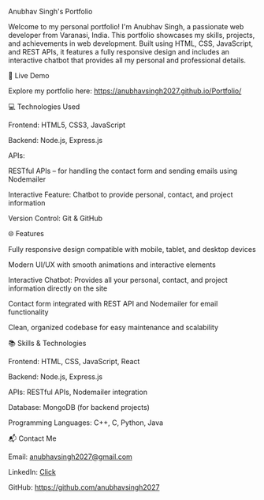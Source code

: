Anubhav Singh's Portfolio

Welcome to my personal portfolio! I'm Anubhav Singh, a passionate web developer from Varanasi, India. This portfolio showcases my skills, projects, and achievements in web development. Built using HTML, CSS, JavaScript, and REST APIs, it features a fully responsive design and includes an interactive chatbot that provides all my personal and professional details.

🚀 Live Demo

Explore my portfolio here: https://anubhavsingh2027.github.io/Portfolio/

💻 Technologies Used

Frontend: HTML5, CSS3, JavaScript

Backend: Node.js, Express.js

APIs:

RESTful APIs – for handling the contact form and sending emails using Nodemailer

Interactive Feature: Chatbot to provide personal, contact, and project information

Version Control: Git & GitHub

🌐 Features

Fully responsive design compatible with mobile, tablet, and desktop devices

Modern UI/UX with smooth animations and interactive elements

Interactive Chatbot: Provides all your personal, contact, and project information directly on the site

Contact form integrated with REST API and Nodemailer for email functionality

Clean, organized codebase for easy maintenance and scalability

📚 Skills & Technologies

Frontend: HTML, CSS, JavaScript, React

Backend: Node.js, Express.js

APIs: RESTful APIs, Nodemailer integration

Database: MongoDB (for backend projects)

Programming Languages: C++, C, Python, Java

📬 Contact Me

Email: anubhavsingh2027@gmail.com

LinkedIn: [Click ](http://www.linkedin.com/in/anubhav-singh-09b71829b)

GitHub: https://github.com/anubhavsingh2027
